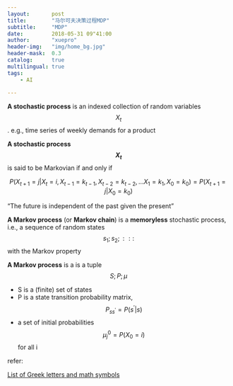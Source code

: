 ```yaml
---
layout:       post
title:        "马尔可夫决策过程MDP"
subtitle:     "MDP"
date:         2018-05-31 09"41:00
author:       "xuepro"
header-img:   "img/home_bg.jpg"
header-mask:  0.3
catalog:      true
multilingual: true
tags:
    - AI
     
---    
```


**A stochastic process** is an indexed collection of random variables $$ {X_t} $$.
 e.g., time series of weekly demands for a product
 
**A stochastic process $$ X_t $$** is said to be Markovian if and only if

$$ P(X_{t+1}=j| X_t=i,X_{t-1}=k_{t-1},X_{t-2}=k_{t-2},...X_1=k_1,X_0=k_0) = P(X_{t+1}=j|X_0=k_0) $$

   “The future is independent of the past given the present”
   
**A Markov process** (or **Markov chain**) is a **memoryless** stochastic process, i.e., a sequence of random states
$$s_1; s_2; : : :$$ with the Markov property

**A Markov process**  is a is a tuple $$ S;P; \mu $$

* S is a (finite) set of states
* P is a state transition probability matrix, $$P_{ss^'} = P(s^'|s) $$
* a set of initial probabilities $$ \mu_j^0 = P(X_0=i)$$ for all i




refer:

[List of Greek letters and math symbols](https://www.sharelatex.com/learn/List_of_Greek_letters_and_math_symbols)
